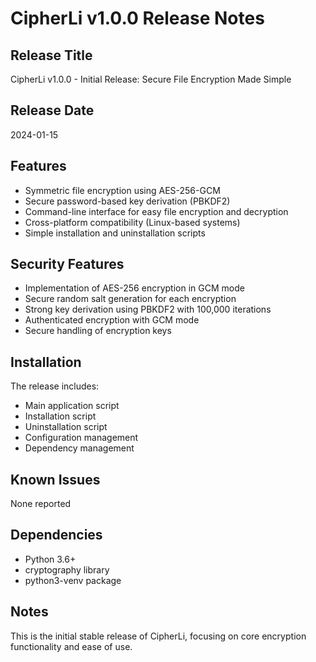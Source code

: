# CipherLi v1.0.0 Release Notes

## Release Title
CipherLi v1.0.0 - Initial Release: Secure File Encryption Made Simple

## Release Date
2024-01-15

## Features
- Symmetric file encryption using AES-256-GCM
- Secure password-based key derivation (PBKDF2)
- Command-line interface for easy file encryption and decryption
- Cross-platform compatibility (Linux-based systems)
- Simple installation and uninstallation scripts

## Security Features
- Implementation of AES-256 encryption in GCM mode
- Secure random salt generation for each encryption
- Strong key derivation using PBKDF2 with 100,000 iterations
- Authenticated encryption with GCM mode
- Secure handling of encryption keys

## Installation
The release includes:
- Main application script
- Installation script
- Uninstallation script
- Configuration management
- Dependency management

## Known Issues
None reported

## Dependencies
- Python 3.6+
- cryptography library
- python3-venv package

## Notes
This is the initial stable release of CipherLi, focusing on core encryption functionality and ease of use.
